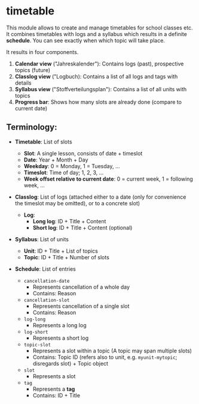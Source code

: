 # timetable

This module allows to create and manage timetables for school classes etc. It combines timetables with logs and a syllabus which results in a definite **schedule**. You can see exactly when which topic will take place.

It results in four components.
1. **Calendar view** ("Jahreskalender"): Contains logs (past), prospective topics (future)
2. **Classlog view** ("Logbuch): Contains a list of all logs and tags with details
3. **Syllabus view** ("Stoffverteilungsplan"): Contains a list of all units with topics
4. **Progress bar**: Shows how many slots are already done (compare to current date)


## Terminology:

- **Timetable**: List of slots
    - **Slot**:        A single lesson, consists of date + timeslot
    - **Date**:        Year + Month + Day
    - **Weekday**:     0 = Monday, 1 = Tuesday, ...
    - **Timeslot**:    Time of day; 1, 2, 3, ...
    - **Week offset relative to current date**: 0 = current week, 1 = following week, ...

- **Classlog**: List of logs (attached either to a date (only for convenience the timeslot may be omitted), or to a concrete slot)
    - **Log**:
        - **Long log**: ID + Title + Content
        - **Short log**: ID + Title + Content (optional)

- **Syllabus**: List of units
    - **Unit**:      ID + Title + List of topics
    - **Topic**:     ID + Title + Number of slots

- **Schedule**: List of entries
    - `cancellation-date`
        - Represents cancellation of a whole day
        - Contains: Reason
    - `cancellation-slot`
        - Represents cancellation of a single slot
        - Contains: Reason
    - `log-long`
        - Represents a long log
    - `log-short`
        - Represents a short log
    - `topic-slot`
        - Represents a slot within a topic (A topic may span multiple slots)
        - Contains: Topic ID (refers also to unit, e.g. `myunit-mytopic`; disregards slot) + Topic object
    - `slot`
        - Represents a slot 
    - `tag`
        - Represents a **tag**
        - Contains: ID + Title